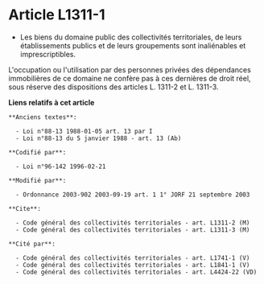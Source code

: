 # Article L1311-1

- Les biens du domaine public des collectivités territoriales, de leurs établissements publics et de leurs groupements sont
inaliénables et imprescriptibles.

L'occupation ou l'utilisation par des personnes privées des dépendances immobilières de ce domaine ne confère pas à ces
dernières de droit réel, sous réserve des dispositions des articles L. 1311-2 et L. 1311-3.

**Liens relatifs à cet article**

	**Anciens textes**:

	  - Loi n°88-13 1988-01-05 art. 13 par I
	  - Loi n°88-13 du 5 janvier 1988 - art. 13 (Ab)

	**Codifié par**:

	  - Loi n°96-142 1996-02-21

	**Modifié par**:

	  - Ordonnance 2003-902 2003-09-19 art. 1 1° JORF 21 septembre 2003

	**Cite**:

	  - Code général des collectivités territoriales - art. L1311-2 (M)
	  - Code général des collectivités territoriales - art. L1311-3 (M)

	**Cité par**:

	  - Code général des collectivités territoriales - art. L1741-1 (V)
	  - Code général des collectivités territoriales - art. L1841-1 (V)
	  - Code général des collectivités territoriales - art. L4424-22 (VD)
